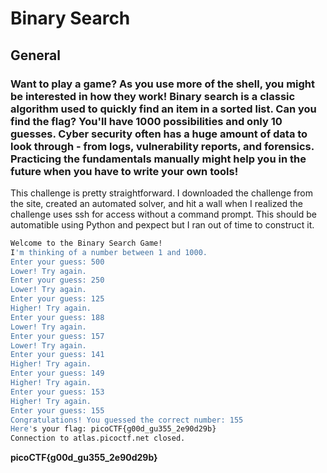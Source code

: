 # Binary Search

## General

### Want to play a game? As you use more of the shell, you might be interested in how they work! Binary search is a classic algorithm used to quickly find an item in a sorted list. Can you find the flag? You'll have 1000 possibilities and only 10 guesses.  Cyber security often has a huge amount of data to look through - from logs, vulnerability reports, and forensics. Practicing the fundamentals manually might help you in the future when you have to write your own tools!

This challenge is pretty straightforward.  I downloaded the challenge from the site, created an automated solver, and hit a wall when I realized the challenge uses ssh for access without a command prompt.  This should be automatible using Python and pexpect but I ran out of time to construct it. 

```sh
Welcome to the Binary Search Game!
I'm thinking of a number between 1 and 1000.
Enter your guess: 500
Lower! Try again.
Enter your guess: 250
Lower! Try again.
Enter your guess: 125
Higher! Try again.
Enter your guess: 188
Lower! Try again.
Enter your guess: 157
Lower! Try again.
Enter your guess: 141
Higher! Try again.
Enter your guess: 149
Higher! Try again.
Enter your guess: 153
Higher! Try again.
Enter your guess: 155
Congratulations! You guessed the correct number: 155
Here's your flag: picoCTF{g00d_gu355_2e90d29b}
Connection to atlas.picoctf.net closed.
```

**picoCTF{g00d_gu355_2e90d29b}**
